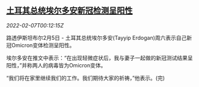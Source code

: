<!--1644193863000-->
[土耳其总统埃尔多安新冠检测呈阳性](https://cn.reuters.com/article/health-coronavirus-turkey-erdogan-02-5-s-idCNKBS2KC00H)
------

<div><i>2022-02-07T00:12:15Z</i></div><p>路透伊斯坦布尔2月5日 - 土耳其总统埃尔多安(Tayyip Erdogan)周六表示自己新冠Omicron变体检测呈阳性。</p><p>埃尔多安在推文中表示：“在出现轻微症状后，我与妻子一起做的新冠测试结果呈阳性，”并称两人的病毒皆为Omicron变体。</p><p>“我们将在家里继续我们的工作。我们期待大家的祈祷，”他表示。(完)</p>
